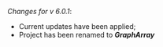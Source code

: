 _Changes for v 6.0.1_:
- Current updates have been applied;
- Project has been renamed to ***GraphArray***
